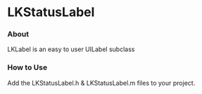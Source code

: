 # LKStatusLabel
<h3>About</h3>
LKLabel is an easy to user UILabel subclass

<h3>How to Use</h3>
Add the LKStatusLabel.h & LKStatusLabel.m files to your project.

 

